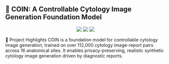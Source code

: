 ## 📌 COIN: A Controllable Cytology Image Generation Foundation Model

<p align="center"> <img src="https://img.shields.io/badge/Cytology-Foundation--Model-green" /> <img src="https://img.shields.io/badge/Generative-AI-FF69B4" /> <img src="https://img.shields.io/badge/Data-Augmentation-Effective-orange" /> 
  
🌟 Project Highlights
COIN is a foundation model for controllable cytology image generation, trained on over 112,000 cytology image-report pairs across 16 anatomical sites.
It enables privacy-preserving, realistic synthetic cytology image generation driven by diagnostic reports.
